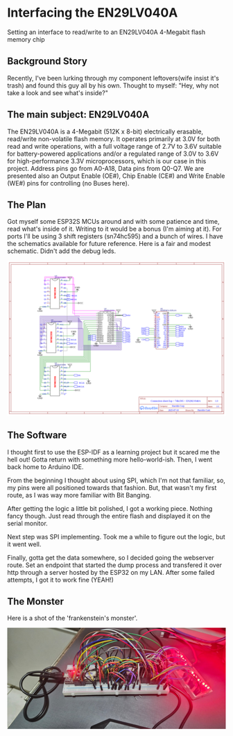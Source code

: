 # Interfacing the EN29LV040A
Setting an interface to read/write to an EN29LV040A 4-Megabit flash memory chip

## Background Story

Recently, I've been lurking through my component leftovers(wife insist it's trash) and found this guy all by his own. Thought to myself: "Hey, why not take a look and see what's inside?"

## The main subject: EN29LV040A

The EN29LV040A is a 4-Megabit (512K x 8-bit) electrically erasable, read/write non-volatile flash memory. 
It operates primarily at 3.0V for both read and write operations, with a full voltage range of 2.7V to 3.6V suitable for battery-powered applications and/or a regulated range of 3.0V to 3.6V for high-performance 3.3V microprocessors, which is our case in this project. 
Address pins go from A0-A18, Data pins from Q0-Q7. We are presented also an Output Enable (OE#), Chip Enable (CE#) and Write Enable (WE#) pins for controlling (no Buses here).

## The Plan
Got myself some ESP32S MCUs around and with some patience and time, read what's inside of it. Writing to it would be a bonus (I'm aiming at it).
For ports I'll be using 3 shift registers (sn74hc595) and a bunch of wires. I have the schematics available for future reference.
Here is a fair and modest schematic. Didn't add the debug leds.

![Schematic](./Schematic-EN29LV040A_2025-07-15.png)

## The Software
I thought first to use the ESP-IDF as a learning project but it scared me the hell out! Gotta return with something more hello-world-ish. Then, I went back home to Arduino IDE.

From the beginning I thought about using SPI, which I'm not that familiar, so, my pins were all positioned towards that fashion. But, that wasn't my first route, as I was way more familiar with Bit Banging.

After getting the logic a little bit polished, I got a working piece. Nothing fancy though. Just read through the entire flash and displayed it on the serial monitor.

Next step was SPI implementing. Took me a while to figure out the logic, but it went well. 

Finally, gotta get the data somewhere, so I decided going the webserver route. Set an endpoint that started the dump process and transfered it over http through a server hosted by the ESP32 on my LAN. After some failed attempts, I got it to work fine (YEAH!)


## The Monster
Here is a shot of the 'frankenstein's monster'.


![The Monster](./monster.jpeg)
